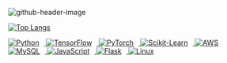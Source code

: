 ![github-header-image](https://github.com/user-attachments/assets/ba0e05be-e833-49d7-ad68-3aafc98e37e7)

<!--
**RobCaamano/RobCaamano** is a ✨ _special_ ✨ repository because its `README.md` (this file) appears on your GitHub profile.

Here are some ideas to get you started:

- 🔭 I’m currently working on ...
- 🌱 I’m currently learning ...
- 👯 I’m looking to collaborate on ...
- 🤔 I’m looking for help with ...
- 💬 Ask me about ...
- 📫 How to reach me: ...
- 😄 Pronouns: ...
- ⚡ Fun fact: ...
-->

[![Top Langs](https://github-readme-stats.vercel.app/api/top-langs/?username=robcaamano&exclude_repo=MLP-vs-CNN-Federal-Reserve-Economic-Data,ResNet50-CNN-Visualization-and-Transfer-Learning&title_color=FFFFFF&bg_color=259890&text_color=FFFFFF)](https://github.com/anuraghazra/github-readme-stats)

<a href="https://www.python.org/" target="_blank">
  <img src="https://skillicons.dev/icons?i=py" alt="Python" style="margin-right: 10px;">
</a>
<a href="https://www.tensorflow.org/" target="_blank">
  <img src="https://skillicons.dev/icons?i=tensorflow" alt="TensorFlow" style="margin-right: 10px;">
</a>
<a href="https://pytorch.org/" target="_blank">
  <img src="https://skillicons.dev/icons?i=pytorch" alt="PyTorch" style="margin-right: 10px;">
</a>
<a href="https://scikit-learn.org/" target="_blank">
  <img src="https://skillicons.dev/icons?i=sklearn" alt="Scikit-Learn" style="margin-right: 10px;">
</a>
<a href="https://aws.amazon.com/" target="_blank">
  <img src="https://skillicons.dev/icons?i=aws" alt="AWS" style="margin-right: 10px;">
</a>
<a href="https://www.mysql.com/" target="_blank">
  <img src="https://skillicons.dev/icons?i=mysql" alt="MySQL" style="margin-right: 10px;">
</a>
<a href="https://www.javascript.com/" target="_blank">
  <img src="https://skillicons.dev/icons?i=js" alt="JavaScript" style="margin-right: 10px;">
</a>
<a href="https://flask.palletsprojects.com/" target="_blank">
  <img src="https://skillicons.dev/icons?i=flask" alt="Flask" style="margin-right: 10px;">
</a>
<a href="https://www.linux.org/" target="_blank">
  <img src="https://skillicons.dev/icons?i=linux" alt="Linux" style="margin-right: 10px;">
</a>


